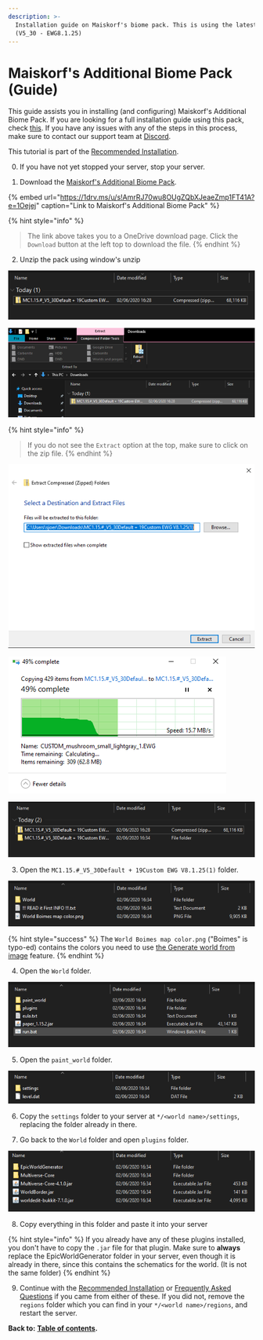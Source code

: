 ```yaml
---
description: >-
  Installation guide on Maiskorf's biome pack. This is using the latest version
  (V5_30 - EWG8.1.25)
---
```


# Maiskorf's Additional Biome Pack \(Guide\)

This guide assists you in installing \(and configuring\) Maiskorf's Additional Biome Pack. If you are looking for a full installation guide using this pack, check [this](https://docs.dynamic-bytes.com/beginner/recommended-installation). If you have any issues with any of the steps in this process, make sure to contact our support team at [Discord](https://discord.gg/Jq3ecb3).

This tutorial is part of the [Recommended Installation](https://docs.dynamic-bytes.com/beginner/recommended-installation).

0. If you have not yet stopped your server, stop your server.

1. Download the [Maiskorf's Additional Biome Pack](https://1drv.ms/u/s!AmrRJ70wu8OUgZQbXJeaeZmp1FT41A?e=1Oejej).

{% embed url="https://1drv.ms/u/s!AmrRJ70wu8OUgZQbXJeaeZmp1FT41A?e=1Oejej" caption="Link to Maiskorf\'s Additional Biome Pack" %}

{% hint style="info" %}
> The link above takes you to a OneDrive download page. Click the `Download` button at the left top to download the file.
{% endhint %}

2. Unzip the pack using window's unzip

![How the file looks in your downloads folder](../../.gitbook/assets/maiskorf-installation-1.png)

![The extract option](../../.gitbook/assets/maiskorf-installation-1%20%281%29.png)

{% hint style="info" %}
> If you do not see the `Extract` option at the top, make sure to click on the zip file.
{% endhint %}

![The extract menu](../../.gitbook/assets/maiskorf-installation-1%20%282%29.png)

![Extraction process](../../.gitbook/assets/maiskorf-installation-1%20%283%29.png)

![The unzipped folder in your downloads folder](../../.gitbook/assets/maiskorf-installation-1%20%284%29.png)

3. Open the `MC1.15.#_V5_30Default + 19Custom EWG V8.1.25(1)` folder.

![Contents of the folder](../../.gitbook/assets/maiskorf-installation-1%20%285%29.png)

{% hint style="success" %}
The `World Boimes map color.png` \("Boimes" is typo-ed\) contains the colors you need to use [the Generate world from image](https://docs.dynamic-bytes.com/beginner/world-configuration/generate-world-from-image) feature.
{% endhint %}

4. Open the `World` folder.

![Contents of the folder](../../.gitbook/assets/afbeelding%20%2810%29.png)

5. Open the `paint_world` folder.

![Contents of the folder](../../.gitbook/assets/afbeelding%20%289%29.png)

6. Copy the `settings` folder to your server at `*/<world name>/settings`, replacing the folder already in there.

7. Go back to the `World` folder and open `plugins` folder.

![Contents of the folder](../../.gitbook/assets/afbeelding%20%2811%29.png)

8. Copy everything in this folder and paste it into your server

{% hint style="info" %}
If you already have any of these plugins installed, you don't have to copy the `.jar` file for that plugin. Make sure to **always** replace the EpicWorldGenerator folder in your server, even though it is already in there, since this contains the schematics for the world. \(It is not the same folder\)
{% endhint %}

9. Continue with the [Recommended Installation](https://docs.dynamic-bytes.com/beginner/recommended-installation) or [Frequently Asked Questions](https://docs.dynamic-bytes.com/beginner/recommended-installation) if you came from either of these. If you did not, remove the `regions` folder which you can find in your `*/<world name>/regions`, and restart the server.

**Back to:** [**Table of contents**](https://docs.dynamic-bytes.com/table-of-contents)**.**

